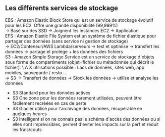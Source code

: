 
## Les différents services de stockage

EBS : Amazon Elastic Block Store qui est un service de stockage évolutif pour les EC2. Offre une grande disponibilité (99,999%) \
-> Basé sur des SSD -> Joignent les instances EC2 -> Application \
EFS : Amazon Elastic File System est un système de fichier élastique pour partager des données (sans service ni gestion de stockage) \
-> EC2/Conteneur/AWS Lambda/serveurs -> test et optimise -> transfert les données -> partage et protège + les données des fichiers \
S3 : Amazon Simple Storage Service est un service de stockage d'objets sous forme de compartiments (objet=fichier ou métadonnée qui décrit le fichier). \ 
A X utilisations possible : Lacs de données, sites web, app mobiles, sauvegarde / resto ... \
-> S3 -> Transfert de données -> Stock les données -> utilise et analyse les données 
- S3 Standard pour les données actives
- S3 One zone pour les données rarement utilisées, peuvent être facilement recréées en cas de perte 
- S3 Glacier utilisé pour l'archivage des données, récupérable en quelques heures
- S3 Intelligent si on ne connais pas le schéma d'accès des données ou si elles sont imprévisibles, permet d'éviter les impacts sur la perf et réduit les frais/couts
